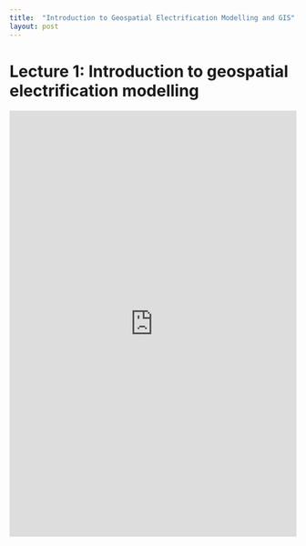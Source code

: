 ```yaml
---
title:  "Introduction to Geospatial Electrification Modelling and GIS"
layout: post
---
```


# Lecture 1: Introduction to geospatial electrification modelling

<style>

.responsive-wrap iframe{ max-width: 100%;}

</style>

<div class="responsive-wrap">

<iframe src="https://docs.google.com/presentation/d/e/2PACX-1vQekHJMdnRDQz_GIA7iIOd_hS5CClJPZWNtjPNOfw6ATLh2hBI1avHPFKs6ZZvlBA/embed?start=false&loop=false&delayms=3000" frameborder="0" width="1280" height="749" allowfullscreen="true" mozallowfullscreen="true" webkitallowfullscreen="true"></iframe>
</div>
